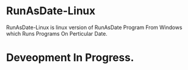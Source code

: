 # RunAsDate-Linux
RunAsDate-Linux is linux version of RunAsDate Program From Windows which Runs Programs On Perticular Date.

# Deveopment In Progress.
